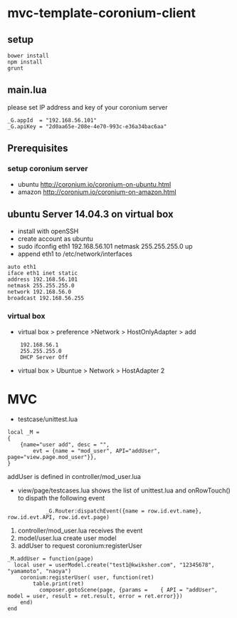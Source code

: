 # mvc-template-coronium-client

## setup
```
bower install
npm install
grunt
```

## main.lua
please set IP address and key of your coronium server

```
_G.appId  = "192.168.56.101"
_G.apiKey = "2d0aa65e-208e-4e70-993c-e36a34bac6aa"
```

## Prerequisites
### setup coronium server
* ubuntu http://coronium.io/coronium-on-ubuntu.html
* amazon http://coronium.io/coronium-on-amazon.html

## ubuntu Server 14.04.3 on virtual box
* install with openSSH
* create account as ubuntu
* sudo ifconfig eth1 192.168.56.101 netmask 255.255.255.0 up
* append eth1 to /etc/network/interfaces
```
auto eth1
iface eth1 inet static
address 192.168.56.101
netmask 255.255.255.0
network 192.168.56.0
broadcast 192.168.56.255
```
### virtual box
* virtual box > preference >Network > HostOnlyAdapter > add
```
	192.168.56.1
	255.255.255.0
	DHCP Server Off
```

* virtual box > Ubuntue > Network > HostAdapter 2

# MVC
* testcase/unittest.lua
```
local _M =
{
    {name="user add", desc = "",
	    evt = {name = "mod_user", API="addUser", page="view.page.mod_user"}},
}
```
addUser is defined in controller/mod_user.lua

* view/page/testcases.lua shows the list of unittest.lua and onRowTouch() to dispath the following event
```
            _G.Router:dispatchEvent({name = row.id.evt.name}, row.id.evt.API, row.id.evt.page)
```
1. controller/mod_user.lua receives the event
1. model/user.lua create user model
1. addUser to request coronium:registerUser

```
_M.addUser = function(page)
  local user = userModel.create("test1@kwiksher.com", "12345678", "yamamoto", "naoya")
	coronium:registerUser( user, function(ret)
		table.print(ret)
		  composer.gotoScene(page, {params =	{ API = "addUser", model = user, result = ret.result, error = ret.error}})
	end)
end

```

